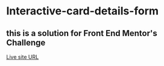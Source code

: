 # Interactive-card-details-form

## this is a solution for Front End Mentor's Challenge

[Live site URL](https://mustafa-khaled.github.io/Interactive-card-details-form/)
